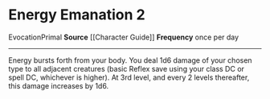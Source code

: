 ﻿---
actions: '[two-actions]'
cost: null
element: null
frequency: once per day
id: '315'
name: Energy Emanation
rarity: Common
requirement: null
school: Evocation
source: '[[DATABASE/source/Character Guide|Character Guide]]'
trait:
- '[[DATABASE/trait/Evocation|Evocation]]'
- '[[DATABASE/trait/Primal|Primal]]'
trigger: null
type: Action

---
# Energy Emanation <span class="action-icon">2</span>

<span class="item-trait">Evocation</span><span class="item-trait">Primal</span>
**Source** [[Character Guide]] 
**Frequency** once per day

---
Energy bursts forth from your body. You deal 1d6 damage of your chosen type to all adjacent creatures (basic Reflex save using your class DC or spell DC, whichever is higher). At 3rd level, and every 2 levels thereafter, this damage increases by 1d6.